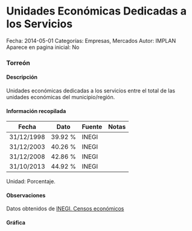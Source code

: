 Unidades Económicas Dedicadas a los Servicios
=====

Fecha: 2014-05-01
Categorías: Empresas, Mercados
Autor: IMPLAN
Aparece en pagina inicial: No

### Torreón

#### Descripción

Unidades económicas dedicadas a los servicios entre el total de las unidades económicas del municipio/región.

<!-- break -->

#### Información recopilada

<table class="table table-hover table-bordered matriz">
  <thead>
    <tr><th>Fecha</th><th>Dato</th><th>Fuente</th><th>Notas</th></tr>
  </thead>
  <tbody>
    <tr><td class="centrado">31/12/1998</td><td class="derecha">39.92 %</td><td>INEGI</td><td></td></tr>
    <tr><td class="centrado">31/12/2003</td><td class="derecha">40.26 %</td><td>INEGI</td><td></td></tr>
    <tr><td class="centrado">31/12/2008</td><td class="derecha">42.86 %</td><td>INEGI</td><td></td></tr>
    <tr><td class="centrado">31/10/2013</td><td class="derecha">44.92 %</td><td>INEGI</td><td></td></tr>
  </tbody>
</table>

Unidad: Porcentaje.

#### Observaciones

Datos obtenidos de [INEGI. Censos económicos](http://www3.inegi.org.mx/sistemas/saic/)

#### Gráfica

<div id="Morrishuqmrcwf" class="grafica"></div>
<script>
new Morris.Line({
element: 'Morrishuqmrcwf',
data: [{ fecha: '1998-12-31', dato: 39.9200 },{ fecha: '2003-12-31', dato: 40.2600 },{ fecha: '2008-12-31', dato: 42.8600 },{ fecha: '2013-10-31', dato: 44.9200 }],
xkey: 'fecha',
ykeys: ['dato'],
labels: ['Dato'],
lineColors: ['#FF5B02'],
xLabelFormat: function(d) { return d.getDate()+'/'+(d.getMonth()+1)+'/'+d.getFullYear(); },
dateFormat: function(ts) { var d = new Date(ts); return d.getDate() + '/' + (d.getMonth() + 1) + '/' + d.getFullYear(); }
});
</script>
